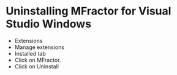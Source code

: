 # Uninstalling MFractor for Visual Studio Windows


 * Extensions
 * Manage extensions
 * Installed tab
 * Click on MFractor.
 * Click on Uninstall
